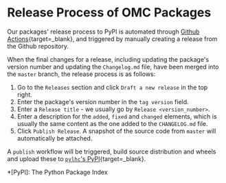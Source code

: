 # Release Process of OMC Packages

Our packages' release process to PyPI is automated through [Github Actions][github_actions]{target=_blank}, and triggered by manually creating a release from the Github repository.

When the final changes for a release, including updating the package's version number and updating the `Changelog.md` file, have been merged into the `master` branch, the release process is as follows:

1. Go to the `Releases` section and click `Draft a new release` in the top right.
2. Enter the package's version number in the `tag version` field.
3. Enter a `Release title` - we usually go by `Release <version_number>`.
4. Enter a description for the `added`, `fixed` and `changed` elements, which is usually the same content as the one added to the `CHANGELOG.md` file.
5. Click `Publish Release`. A snapshot of the source code from `master` will automatically be attached.

A `publish` workflow will be triggered, build source distribution and wheels and upload these to [`pylhc`'s PyPI][pypi_releases]{target=_blank}.

*[PyPI]: The Python Package Index

[github_actions]: https://github.com/features/actions
[pypi_releases]: https://pypi.org/search/?q=pylhc